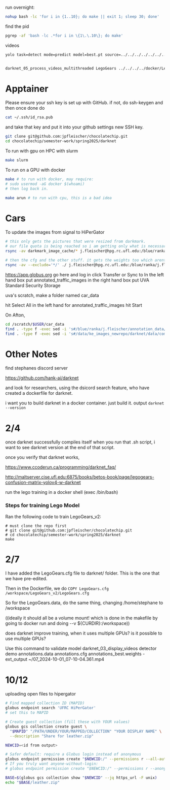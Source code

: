 run overnight:
```bash
nohup bash -lc 'for i in {1..10}; do make || exit 1; sleep 30; done'   > overnight.log 2>&1 & disown
```

find the pid

```bash
pgrep -af 'bash -lc .*for i in \{1\.\.10\}; do make'
```

videos
```bash
yolo task=detect mode=predict model=best.pt source=../../../../../../../spring2025/darknet/docker/LegoGears_v2/DSCN1581A.MOV save=True project=runs/detect name=vid_out exist_ok=True


darknet_05_process_videos_multithreaded LegoGears ../../../../docker/LegoGears_v2/DSCN1581A.MOV
```


# Apptainer

Please ensure your ssh key is set up with GitHub.
if not, do ssh-keygen and then once done do 

```bash
cat ~/.ssh/id_rsa.pub
```

and take that key and put it into your github settings new SSH key.


```bash
git clone git@github.com:jpfleischer/chocolatechip.git
cd chocolatechip/semester-work/spring2025/darknet
```
To run with gpu on HPC with slurm

```bash
make slurm
```

To run on a GPU with docker

```bash
make # to run with docker, may require:
# sudo usermod -aG docker $(whoami)
# then log back in.

make arun # to run with cpu, this is a bad idea
```

# Cars

To update the images from signal to HiPerGator

```bash
# this only gets the pictures that were resized from darkmark.
# our file quota is being reached so i am getting only what is necessary
rsync -av darkmark_image_cache/* j.fleischer@hpg.rc.ufl.edu:/blue/ranka/j.fleischer/annotation_data/darkmark_image_cache/.

# then the cfg and the other stuff. it gets the weights too which arent necessary .....
rsync -av --exclude='*/' ./ j.fleischer@hpg.rc.ufl.edu:/blue/ranka/j.fleischer/annotation_data/.
```

https://app.globus.org go here and log in
click Transfer or Sync to
In the left hand box put annotated_traffic_images
in the right hand box put UVA Standard Security Storage

uva's scratch, make  a folder named car_data

hit Select All in the left hand for annotated_traffic_images 
hit Start

On Afton,

```bash
cd /scratch/$USER/car_data
find . -type f -exec sed -i 's#/blue/ranka/j.fleischer/annotation_data/#/scratch/dje5dj/car_data/#g' {} +
find . -type f -exec sed -i 's#/data/ke_images_newrepo/darknet/data/combined/#/scratch/dje5dj/car_data/#g' {} +
```

# Other Notes

find stephanes discord server

https://github.com/hank-ai/darknet


and look for researchers, using the
dsicord search feature, who have created
a dockerfile for darknet.



i want you to build darknet in a docker container.
just build it.
output `darknet --version`


# 2/4

once darknet successfully compiles itself when you run that
.sh script, i want to see darknet version at the end of that
script.

once you verify that darknet works,

https://www.ccoderun.ca/programming/darknet_faq/

http://maltserver.cise.ufl.edu:6875/books/betos-book/page/legogears-confusion-matrix-yolov4-w-darknet

run the lego training in a docker shell (exec /bin/bash)  


### Steps for training Lego Model  

Ran the following code to train LegoGears_v2:  

```
# must clone the repo first
# git clone git@github.com:jpfleischer/chocolatechip.git
# cd chocolatechip/semester-work/spring2025/darknet
make
```



# 2/7

I have added the LegoGears.cfg file to darknet/ folder.
This is the one that we have pre-edited.

Then in the Dockerfile, we do 
`COPY LegoGears.cfg /workspace/LegoGears_v2/LegoGears.cfg`

So for the LegoGears.data, do the same thing,
changing /home/stephane to /workspace

((ideally it should all be a volume mount! which is done in the
makefile by going to docker run and doing --v ${CURDIR}:/workspace))

does darknet improve training, when it uses multiple GPUs? is it possible
to use multiple GPUs?


Use this command to validate model
darknet_03_display_videos detector demo annotations.data annotations.cfg annotations_best.weights -ext_output ~/07_2024-10-01_07-10-04.361.mp4


# 10/12

uploading open files to hipergator 


```bash
# Find mapped collection ID (MAPID)
globus endpoint search 'UFRC HiPerGator'
# set this to MAPID

# Create guest collection (fill these with YOUR values)
globus gcs collection create guest \
  "$MAPID" "/PATH/UNDER/YOUR/MAPPED/COLLECTION" "YOUR DISPLAY NAME" \
  --description "Share for leather.zip"

NEWCID=<id from output>

# Safer default: require a Globus login instead of anonymous
globus endpoint permission create "$NEWCID:/" --permissions r --all-authenticated
# If you truly want anyone-without-login:
# globus endpoint permission create "$NEWCID:/" --permissions r --anonymous

BASE=$(globus gcs collection show "$NEWCID" --jq https_url -F unix)
echo "$BASE/leather.zip"
```

